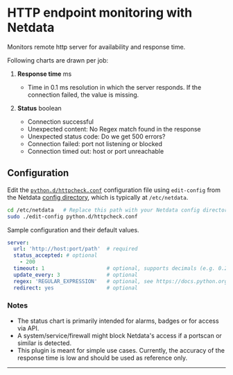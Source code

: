 # HTTP endpoint monitoring with Netdata

Monitors remote http server for availability and response time.

Following charts are drawn per job:

1. **Response time** ms

    - Time in 0.1 ms resolution in which the server responds.
      If the connection failed, the value is missing.

2. **Status** boolean

    - Connection successful
    - Unexpected content: No Regex match found in the response
    - Unexpected status code: Do we get 500 errors?
    - Connection failed: port not listening or blocked
    - Connection timed out: host or port unreachable

## Configuration

Edit
the [`python.d/httpcheck.conf`](https://github.com/netdata/community/blob/master/collectors/python.d.plugin/httpcheck/httpcheck.conf)
configuration file using `edit-config` from the Netdata [config
directory](https://learn.netdata.cloud/docs/configure/nodes), which is typically at `/etc/netdata`.

```bash
cd /etc/netdata   # Replace this path with your Netdata config directory, if different
sudo ./edit-config python.d/httpcheck.conf
```

Sample configuration and their default values.

```yaml
server:
  url: 'http://host:port/path'  # required
  status_accepted: # optional
    - 200
  timeout: 1                    # optional, supports decimals (e.g. 0.2)
  update_every: 3               # optional
  regex: 'REGULAR_EXPRESSION'   # optional, see https://docs.python.org/3/howto/regex.html
  redirect: yes                 # optional
```

### Notes

- The status chart is primarily intended for alarms, badges or for access via API.
- A system/service/firewall might block Netdata's access if a portscan or
  similar is detected.
- This plugin is meant for simple use cases. Currently, the accuracy of the
  response time is low and should be used as reference only.

---


